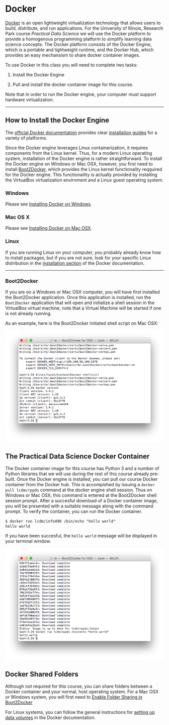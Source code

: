 # Docker 

[Docker](http://www.docker.com) is an open lightweight virtualization technology that allows
users to build, distribute, and run applications. For the University of
Illinois, Research Park course _Practical Data Science_ we will use
the Docker platform to provide a homogenous programming platform to
simplify learning data science concepts. The Docker platform consists of
the Docker Engine, which is a portable and lightweight runtime, and the
Docker Hub, which provides an easy mechansism to share docker container
images.

To use Docker in this class you will need to complete two tasks:

1. Install the Docker Engine

2. Pull and install the docker container image for this course.

Note that in order to run the Docker engine, your computer must support
hardware virtualization.

-----

## How to Install the Docker Engine

The [official Docker documentation](https://docs.docker.com/) provides
clear [installation
guides](https://docs.docker.com/installation/#installation) for a
variety of platforms.
 
Since the Docker engine leverages Linux containerization, it requires
components from the Linux kernel. Thus, for a modern Linux operating
system, installation of the Docker engine is rather straightforward. To install
the Docker engine on Windows or Mac OSX, however, you first need to
install [Boot2Docker](http://boot2docker.io/), which provides the Linux
kernel functionality reqquired for the Docker engine. This functionaility is actually provided 
by installing the VirtualBox virtualization envirnment and a Linux guest operating system.

### Windows

Please see [Installing Docker on Windows](https://docs.docker.com/installation/windows/).

### Mac OS X

Please see [Installing Docker on Mac OSX](https://docs.docker.com/installation/mac/).

### Linux

If you are running Linux on your computer, you probably already know how
to install packages, but if you are not sure, look for your specific
Linux distribution in the [installation
section](https://docs.docker.com/installation/#installation) of the
Docker documentation.

-----

### Boot2Docker

If you are on a Windows or Mac OSX computer, you will have first
installed the Boot2Docker application. Once this application is
installed, run the `Boot2Docker` application that will open and
initialize a shell session in the VirtualBox virtual machine, note that
a Virtual Machine will be started if one is not already running. 

As an example, here is the Boot2Docker initiated shell script on Mac OSX:

![macosx boot2docker](images/macosx-boot2docker.png)


## The Practical Data Science Docker Container

The Docker container image for this course has Python 3 and a number of
Python libraries that we will use during the rest of this course already
pre-built. Once the Docker engine is installed, you can pull our course Docker
container from the Docker hub. This is accompished by issuing a `docker pull lcdm/rppds` command at the docker engine shell session. Thus on Windows or Mac OSX, this command is entered at the Boot2Docker shell session prompt. After a succesful download of a Docker container image, you will be presented with a suitable message along with the command prompt. To verify the container, you can run the Docker container.

```
$ docker run lcdm/info490 /bin/echo "hello world"
hello world
```
If you have been succesful, the `hello world` message will be displayed in your terminal window.

![macosx docker pull](images/macosx-dockerpull.png)

## Docker Shared Folders

Although not required for this course, you can share folders between a Docker container and your normal, host operating system.  For a Mac OSX or Windows system, you will first need to [Enable Folder Sharing in Boot2Docker](https://github.com/boot2docker/boot2docker#folder-sharing)

For Linux systems, you can follow the general instructions for [setting up data volumes](https://docs.docker.com/userguide/dockervolumes/) in the Docker documentation.
